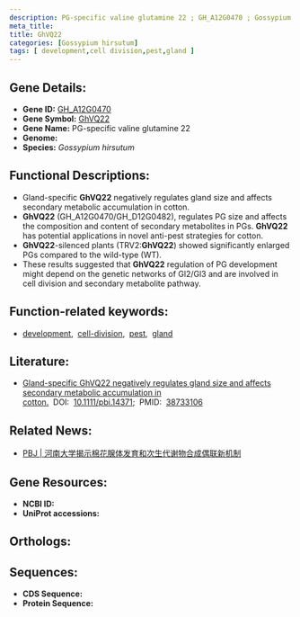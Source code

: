 ```yaml
---
description: PG-specific valine glutamine 22 ; GH_A12G0470 ; Gossypium hirsutum
meta_title:
title: GhVQ22
categories: [Gossypium hirsutum]
tags: [ development,cell division,pest,gland ]
---
```


## Gene Details:
- **Gene ID:** [GH_A12G0470]()
- **Gene Symbol:** <u>GhVQ22</u>
- **Gene Name:** PG-specific valine glutamine 22
- **Genome:** 
- **Species:** *Gossypium hirsutum*

## Functional Descriptions:
   - Gland-specific **GhVQ22** negatively regulates gland size and affects secondary metabolic accumulation in cotton.
   - **GhVQ22** (GH_A12G0470/GH_D12G0482), regulates PG size and affects the composition and content of secondary metabolites in PGs. **GhVQ22** has potential applications in novel anti-pest strategies for cotton.
   - **GhVQ22**-silenced plants (TRV2:**GhVQ22**) showed significantly enlarged PGs compared to the wild-type (WT).
   - These results suggested that **GhVQ22** regulation of PG development might depend on the genetic networks of Gl2/Gl3 and are involved in cell division and secondary metabolite pathway.

## Function-related keywords:
   - [development](/tags/development/),&nbsp;&nbsp;[cell-division](/tags/cell-division/),&nbsp;&nbsp;[pest](/tags/pest/),&nbsp;&nbsp;[gland](/tags/gland/)

## Literature:
   - [Gland-specific GhVQ22 negatively regulates gland size and affects secondary metabolic accumulation in cotton.](https://www.doi.org/10.1111/pbi.14371)&nbsp;&nbsp;DOI:&nbsp;&nbsp;[10.1111/pbi.14371](https://www.doi.org/10.1111/pbi.14371);&nbsp;&nbsp;PMID:&nbsp;&nbsp;[38733106](https://pubmed.ncbi.nlm.nih.gov/38733106/)

## Related News:
   - [PBJ | 河南大学揭示棉花腺体发育和次生代谢物合成偶联新机制](https://mp.weixin.qq.com/s?__biz=Mzg3MDEwNDEyMg==&mid=2247567709&idx=1&sn=f9e4041f8926e1b2b696d5cefea07979&chksm=cf948da9c3b57db56988aadec435c022843c519364205dcc8fc77205cc95ccb0660047b51994&scene=27#wechat_redirect)

## Gene Resources:
- **NCBI ID:**  [](https://www.ncbi.nlm.nih.gov/search/all/?term=)
- **UniProt accessions:**  [](https://www.uniprot.org/uniprotkb//entry)

## Orthologs:

## Sequences:
- **CDS Sequence:**
- **Protein Sequence:**
